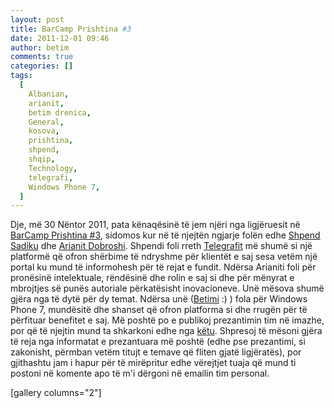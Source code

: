 ```yaml
---
layout: post
title: BarCamp Prishtina #3
date: 2011-12-01 09:46
author: betim
comments: true
categories: []
tags:
  [
    Albanian,
    arianit,
    betim drenica,
    General,
    kosova,
    prishtina,
    shpend,
    shqip,
    Technology,
    telegrafi,
    Windows Phone 7,
  ]
---
```


Dje, më 30 Nëntor 2011, pata kënaqësinë të jem njëri nga ligjëruesit në <a title="BarCamp Prishtina #3" href="http://blog.barcampprishtina.org/?p=5" target="_blank">BarCamp Prishtina #3</a>, sidomos kur në të njejtën ngjarje folën edhe <a title="Shpend Sadiku" href="https://twitter.com/#!/shpends" target="_blank">Shpend Sadiku</a> dhe <a title="Arianit Dobroshi" href="https://twitter.com/#!/arianitd" target="_blank">Arianit Dobroshi</a>. <!--more-->Shpendi foli rreth <a title="Telegrafi" href="http://www.telegrafi.com/" target="_blank">Telegrafit</a> më shumë si një platformë që ofron shërbime të ndryshme për klientët e saj sesa vetëm një portal ku mund të informohesh për të rejat e fundit. Ndërsa Arianiti foli për pronësinë intelektuale, rëndësinë dhe rolin e saj si dhe për mënyrat e mbrojtjes së punës autoriale përkatësisht inovacioneve. Unë mësova shumë gjëra nga të dytë për dy temat. Ndërsa unë (<a title="Betim Drenica" href="https://twitter.com/#!/betimdrenica" target="_blank">Betimi</a> :) ) fola për Windows Phone 7, mundësitë dhe shanset që ofron platforma si dhe rrugën për të përfituar benefitet e saj. Më poshtë po e publikoj prezantimin tim në imazhe, por që të njejtin mund ta shkarkoni edhe nga <a title="Pse WP7?" href="https://skydrive.live.com/redir.aspx?cid=f1f9b83796f0eebc&amp;resid=F1F9B83796F0EEBC!1021&amp;parid=F1F9B83796F0EEBC!1020" target="_blank">këtu</a>. Shpresoj të mësoni gjëra të reja nga informatat e prezantuara më poshtë (edhe pse prezantimi, si zakonisht, përmban vetëm titujt e temave që fliten gjatë ligjëratës), por gjithashtu jam i hapur për të mirëpritur edhe vërejtjet tuaja që mund ti postoni në komente apo të m'i dërgoni në emailin tim personal.

[gallery columns="2"]
